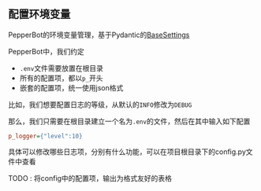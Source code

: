 #

## 配置环境变量

PepperBot的环境变量管理，基于Pydantic的[BaseSettings](https://pydantic-docs.helpmanual.io/usage/settings/)

PepperBot中，我们约定

- `.env`文件需要放置在根目录
- 所有的配置项，都以`p_`开头
- 嵌套的配置项，统一使用json格式

比如，我们想要配置日志的等级，从默认的`INFO`修改为`DEBUG`

那么，我们只需要在根目录建立一个名为`.env`的文件，然后在其中输入如下配置

```ini
p_logger={"level":10}
```

具体可以修改哪些日志项，分别有什么功能，可以在项目根目录下的config.py文件中查看

TODO : 将config中的配置项，输出为格式友好的表格
